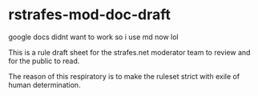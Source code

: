 # rstrafes-mod-doc-draft
google docs didnt want to work so i use md now lol

This is a rule draft sheet for the strafes.net moderator team to review and for the public to read.

The reason of this respiratory is to make the ruleset strict with exile of human determination.

